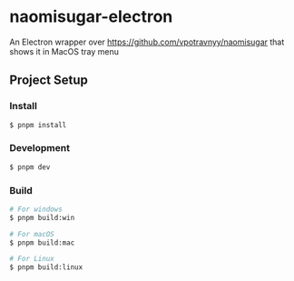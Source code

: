 # naomisugar-electron

An Electron wrapper over https://github.com/vpotravnyy/naomisugar that shows it in MacOS tray menu

## Project Setup

### Install

```bash
$ pnpm install
```

### Development

```bash
$ pnpm dev
```

### Build

```bash
# For windows
$ pnpm build:win

# For macOS
$ pnpm build:mac

# For Linux
$ pnpm build:linux
```
